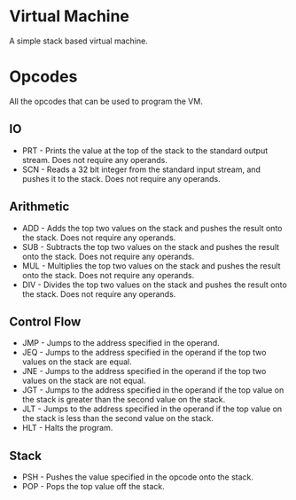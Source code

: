 # Virtual Machine

A simple stack based virtual machine. 

# Opcodes
All the opcodes that can be used to program the VM.

## IO
* PRT - Prints the value at the top of the stack to the standard output stream. Does not require any operands.
* SCN - Reads a 32 bit integer from the standard input stream, and pushes it to the stack. Does not require any operands.

## Arithmetic
* ADD - Adds the top two values on the stack and pushes the result onto the stack. Does not require any operands.
* SUB - Subtracts the top two values on the stack and pushes the result onto the stack. Does not require any operands.
* MUL - Multiplies the top two values on the stack and pushes the result onto the stack. Does not require any operands.
* DIV - Divides the top two values on the stack and pushes the result onto the stack. Does not require any operands.

## Control Flow
* JMP - Jumps to the address specified in the operand.
* JEQ - Jumps to the address specified in the operand if the top two values on the stack are equal.
* JNE - Jumps to the address specified in the operand if the top two values on the stack are not equal.
* JGT - Jumps to the address specified in the operand if the top value on the stack is greater than the second value on the stack.
* JLT - Jumps to the address specified in the operand if the top value on the stack is less than the second value on the stack.
* HLT - Halts the program. 

## Stack
* PSH - Pushes the value specified in the opcode onto the stack. 
* POP - Pops the top value off the stack.
